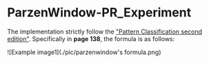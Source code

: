# ParzenWindow-PR_Experiment
The implementation strictly follow the ["Pattern Classification second edition"](http://blog.sina.com.cn/s/blog_c3b6050b0102xg24.html). Specifically in <b>page 138</b>, the formula is as follows:

![Example image1](./pic/parzenwindow's formula.png)  
